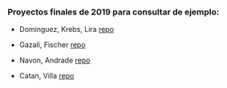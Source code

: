 ### Proyectos finales de 2019 para consultar de ejemplo:

- Dominguez, Krebs, Lira
[repo](https://github.com/PUC-RecSys-Class/proyecto-final-recsys-2019-2-dominguez-krebs-lira)

- Gazali, Fischer
[repo](https://github.com/PUC-RecSys-Class/proyecto-final-recsys-2019-2-gazali-fischer)

- Navon, Andrade
[repo](https://github.com/PUC-RecSys-Class/proyecto-final-recsys-2019-2-recmen)

- Catan, Villa
[repo](https://github.com/PUC-RecSys-Class/proyecto-final-recsys-2019-2-catttan-villa)
